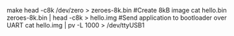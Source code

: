 make
head -c8k /dev/zero > zeroes-8k.bin
#Create 8kB image
cat hello.bin zeroes-8k.bin | head -c8k > hello.img
#Send application to bootloader over UART
cat hello.img | pv -L 1000 > /dev/ttyUSB1 

